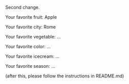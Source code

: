 

Second change.



Your favorite fruit: Apple

Your favorite city: Rome

Your favorite vegetable: ...

Your favorite color: ...

Your favorite icecream: ...

Your favorite season: ...


(after this, please follow the instructions in README.md)


